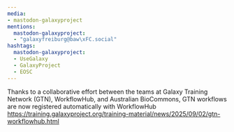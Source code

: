 ```yaml
---
media:
- mastodon-galaxyproject
mentions:
  mastodon-galaxyproject:
  - "galaxyfreiburg@baw\xFC.social"
hashtags:
  mastodon-galaxyproject:
  - UseGalaxy
  - GalaxyProject
  - EOSC
---
```

Thanks to a collaborative effort between the teams at Galaxy Training Network (GTN), WorkflowHub, and Australian BioCommons, GTN workflows are now registered automatically with WorkflowHub
https://training.galaxyproject.org/training-material/news/2025/09/02/gtn-workflowhub.html